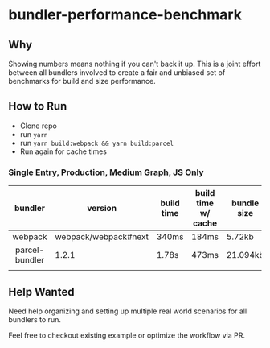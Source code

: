 # bundler-performance-benchmark

## Why
Showing numbers means nothing if you can't back it up. This is a joint effort between all bundlers involved to create a fair and unbiased set of benchmarks for build and size performance. 

## How to Run
* Clone repo
* run `yarn`
* run `yarn build:webpack && yarn build:parcel`
* Run again for cache times

### Single Entry, Production, Medium Graph, JS Only

|     bundler    | version              | build time | build time w/ cache | bundle size |
|:--------------:|----------------------|------------|---------------------|-------------|
| webpack        | webpack/webpack#next |    340ms   |         184ms       |    5.72kb   |
| parcel-bundler | 1.2.1                |    1.78s   |         473ms       |  21.094kb   |
|                |                      |            |                     |             |

## Help Wanted
Need help organizing and setting up multiple real world scenarios for all bundlers to run. 

Feel free to checkout existing example or optimize the workflow via PR. 

<!-- ### Multiple Entry, Production, Medium Graph, JS Only

|     bundler    | version              | build time | build time w/ cache | bundle size |
|:--------------:|----------------------|------------|---------------------|-------------|
| webpack        | webpack/webpack#next |    340ms   |         184ms       |    566b     |
| parcel-bundler | 1.2.1                |    1.78s   |         473ms       |  21.094kb   |
|                |                      |            |                     |             | -->